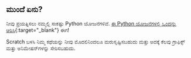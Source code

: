## ಮುಂದೆ ಏನು?

ನೀವು ಪ್ರಯತ್ನಿಸಲು ನಮ್ಮಲ್ಲಿ ಸಾಕಷ್ಟು Python ಯೋಜನೆಗಳಿವೆ. [ಈ Python ಯೋಜನೆಗಳಲ್ಲಿ ಒಂದನ್ನು ಆರಿಸಿ](https://projects.raspberrypi.org/en/projects?software%5B%5D=python&curriculum%5B%5D=%201){:target="_blank"} ಈಗ!

Scratch ಬಳಸಿ ನಿಮ್ಮ ಕಥೆಯನ್ನು ನೀವು ಮೊದಲಿನಿಂದಲೂ ಮರುಸೃಷ್ಟಿಸಬಹುದು ಮತ್ತು ಅದಕ್ಕೆ ಕೆಲವು ಗ್ರಾಫಿಕ್ಸ್ ಮತ್ತು ಅನಿಮೇಷನ್‌ಗಳನ್ನು ಸೇರಿಸಬಹುದು.